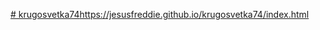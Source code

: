 [# krugosvetka74](https://jesusfreddie.github.io/krugosvetka74/index.html)https://jesusfreddie.github.io/krugosvetka74/index.html
